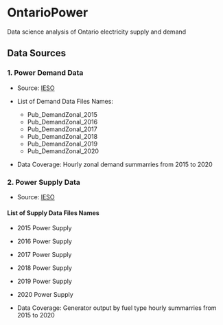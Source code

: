 # OntarioPower
Data science analysis of Ontario electricity supply and demand

## Data Sources

### 1. Power Demand Data

- Source: [IESO](http://reports.ieso.ca/public/DemandZonal/)

- List of Demand Data Files Names:
  - Pub_DemandZonal_2015
  - Pub_DemandZonal_2016
  - Pub_DemandZonal_2017
  - Pub_DemandZonal_2018
  - Pub_DemandZonal_2019
  - Pub_DemandZonal_2020

- Data Coverage: Hourly zonal demand summarries from 2015 to 2020

### 2. Power Supply Data

- Source: [IESO](http://reports.ieso.ca/public/GenOutputbyFuelHourly/)

#### List of Supply Data Files Names
-  2015 Power Supply
-  2016 Power Supply
-  2017 Power Supply
-  2018 Power Supply
-  2019 Power Supply
-  2020 Power Supply

- Data Coverage: Generator output by fuel type hourly summarries from 2015 to 2020





